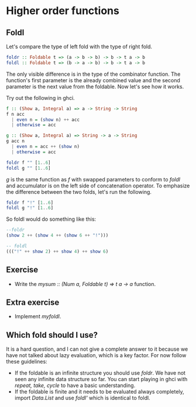 # Higher order functions

## Foldl

Let's compare the type of left fold with the type of right fold.

``` haskell
foldr :: Foldable t => (a -> b -> b) -> b -> t a -> b
foldl :: Foldable t => (b -> a -> b) -> b -> t a -> b
```

The only visible difference is in the type of the combinator function.  The
function's first parameter is the already combined value and the second
parameter is the next value from the foldable.  Now let's see how it works.

Try out the following in ghci.
``` haskell
f :: (Show a, Integral a) => a -> String -> String
f n acc
  | even n = (show n) ++ acc
  | otherwise = acc

g :: (Show a, Integral a) => String -> a -> String
g acc n
  | even n = acc ++ (show n)
  | otherwise = acc

foldr f "" [1..6]
foldl g "" [1..6]
```

*g* is the same function as *f* with swapped parameters to conform to *foldl*
and accumulator is on the left side of concatenation operator.  To emphasize the
difference between the two folds, let's run the following.

``` haskell
foldr f "!" [1..6]
foldl g "!" [1..6]
```

So foldl would do something like this:

``` haskell
--foldr
(show 2 ++ (show 4 ++ (show 6 ++ "!")))

-- foldl
((("!" ++ show 2) ++ show 4) ++ show 6)
```

## Exercise
 * Write the *mysum :: (Num a, Foldable t) => t a -> a* function.

## Extra exercise
 * Implement *myfoldl*.

## Which fold should I use?

It is a hard question, and I can not give a complete answer to it because we
have not talked about lazy evaluation, which is a key factor.  For now follow
these guidelines:

 * If the foldable is an infinite structure you should use *foldr*.  We have not
   seen any infinite data structure so far.  You can start playing in ghci with
   *repeat, take, cycle* to have a basic understanding.
 * If the foldable is finite and it needs to be evaluated always completely,
   import *Data.List* and use *foldl'* which is identical to foldl.


